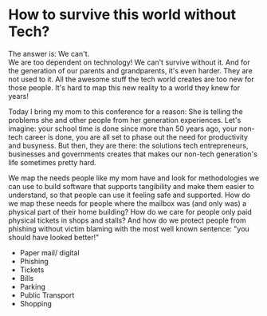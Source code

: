 # How to survive this world without Tech?

The answer is: We can't.  
We are too dependent on technology! We can't survive without it. And for the generation of our parents and grandparents, it's even harder. They are not used to it. All the awesome stuff the tech world creates are too new for those people. It's hard to map this new reality to a world they knew for years!

Today I bring my mom to this conference for a reason: She is telling the problems she and other people from her generation experiences. Let's imagine: your school time is done since more than 50 years ago, your non-tech career is done, you are all set to phase out the need for productivity and busyness. But then, they are there: the solutions tech entrepreneurs, businesses and governments creates that makes our non-tech generation's life sometimes pretty hard.

We map the needs people like my mom have and look for methodologies we can use to build software that supports tangibility and make them easier to understand, so that people can use it feeling safe and supported. How do we map these needs for people where the mailbox was (and only was) a physical part of their home building? How do we care for people only paid physical tickets in shops and stalls? And how do we protect people from phishing without victim blaming with the most well known sentence: "you should have looked better!"


- Paper mail/ digital
- Phishing
- Tickets
- Bills
- Parking
- Public Transport
- Shopping 
